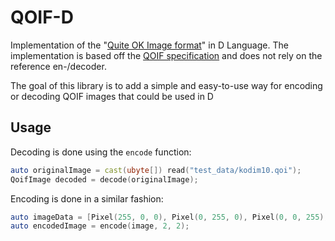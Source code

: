 # QOIF-D
Implementation of the "[Quite OK Image format](https://qoiformat.org/)" in D Language. The implementation is based off the
[QOIF specification](https://qoiformat.org/qoi-specification.pdf) and does not rely on the reference en-/decoder.

The goal of this library is to add a simple and easy-to-use way for encoding or decoding QOIF images that could be used
in D


## Usage
Decoding is done using the `encode` function:
```d
auto originalImage = cast(ubyte[]) read("test_data/kodim10.qoi");
QoifImage decoded = decode(originalImage);
```

Encoding is done in a similar fashion:
```d
auto imageData = [Pixel(255, 0, 0), Pixel(0, 255, 0), Pixel(0, 0, 255), Pixel(255, 255, 255)];
auto encodedImage = encode(image, 2, 2);
```